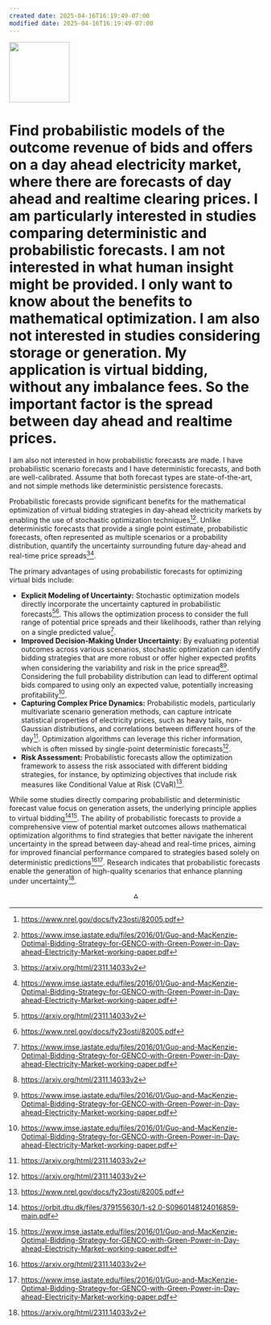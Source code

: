 ```yaml
---
created date: 2025-04-16T16:19:49-07:00
modified date: 2025-04-16T16:19:49-07:00
---
```

<img src="https://r2cdn.perplexity.ai/pplx-full-logo-primary-dark%402x.png" class="logo" width="120"/>

# Find probabilistic models of  the outcome revenue of bids and offers on a day ahead  electricity market, where there are forecasts of day ahead and realtime clearing prices.  I am particularly interested in studies comparing deterministic and probabilistic forecasts.  I am not interested in what human insight might be provided.  I only want to know about the benefits to mathematical optimization.  I am also not interested in studies considering storage or generation.  My application is virtual bidding, without any imbalance fees.  So the  important factor is  the spread between day ahead and realtime prices.

I am also not interested in how probabilistic forecasts are made.  I have probabilistic scenario forecasts and I have deterministic forecasts, and both are well-calibrated.  Assume that both forecast types are state-of-the-art, and not simple methods like deterministic persistence forecasts.

Probabilistic forecasts provide significant benefits for the mathematical optimization of virtual bidding strategies in day-ahead electricity markets by enabling the use of stochastic optimization techniques[^4][^6]. Unlike deterministic forecasts that provide a single point estimate, probabilistic forecasts, often represented as multiple scenarios or a probability distribution, quantify the uncertainty surrounding future day-ahead and real-time price spreads[^2][^6].

The primary advantages of using probabilistic forecasts for optimizing virtual bids include:

* **Explicit Modeling of Uncertainty:** Stochastic optimization models directly incorporate the uncertainty captured in probabilistic forecasts[^2][^4]. This allows the optimization process to consider the full range of potential price spreads and their likelihoods, rather than relying on a single predicted value[^6].
* **Improved Decision-Making Under Uncertainty:** By evaluating potential outcomes across various scenarios, stochastic optimization can identify bidding strategies that are more robust or offer higher expected profits when considering the variability and risk in the price spread[^2][^6]. Considering the full probability distribution can lead to different optimal bids compared to using only an expected value, potentially increasing profitability[^6].
* **Capturing Complex Price Dynamics:** Probabilistic models, particularly multivariate scenario generation methods, can capture intricate statistical properties of electricity prices, such as heavy tails, non-Gaussian distributions, and correlations between different hours of the day[^2]. Optimization algorithms can leverage this richer information, which is often missed by single-point deterministic forecasts[^2].
* **Risk Assessment:** Probabilistic forecasts allow the optimization framework to assess the risk associated with different bidding strategies, for instance, by optimizing objectives that include risk measures like Conditional Value at Risk (CVaR)[^4].

While some studies directly comparing probabilistic and deterministic forecast value focus on generation assets, the underlying principle applies to virtual bidding[^5][^6]. The ability of probabilistic forecasts to provide a comprehensive view of potential market outcomes allows mathematical optimization algorithms to find strategies that better navigate the inherent uncertainty in the spread between day-ahead and real-time prices, aiming for improved financial performance compared to strategies based solely on deterministic predictions[^2][^6]. Research indicates that probabilistic forecasts enable the generation of high-quality scenarios that enhance planning under uncertainty[^2].

<div style="text-align: center">⁂</div>

[^1]: https://dowlinglab.nd.edu/assets/447119/2020_making_money_in_energy_markets.pdf

[^2]: https://arxiv.org/html/2311.14033v2

[^3]: https://papers.ssrn.com/sol3/Delivery.cfm/5192938.pdf?abstractid=5192938\&mirid=1

[^4]: https://www.nrel.gov/docs/fy23osti/82005.pdf

[^5]: https://orbit.dtu.dk/files/379155630/1-s2.0-S0960148124016859-main.pdf

[^6]: https://www.imse.iastate.edu/files/2016/01/Guo-and-MacKenzie-Optimal-Bidding-Strategy-for-GENCO-with-Green-Power-in-Day-ahead-Electricity-Market-working-paper.pdf

[^7]: https://pubsonline.informs.org/doi/10.1287/msom.2021.0555

[^8]: https://orbit.dtu.dk/files/122899287/prob_elmarkets.pdf

[^9]: https://hepg.hks.harvard.edu/publications/virtual-bidding-and-electricity-market-design

[^10]: https://www.sciencedirect.com/science/article/abs/pii/S0040162524006449

[^11]: https://www.sciencedirect.com/science/article/pii/S0960148124016859

[^12]: https://www.raaey.gr/energeia/wp-content/uploads/2021/05/Report-II-ProbabilisticDimensioning-final.pdf

[^13]: https://www.osti.gov/servlets/purl/1782068

[^14]: https://www.sciencedirect.com/science/article/pii/S2589004222020776

[^15]: https://www.mdpi.com/2071-1050/9/11/1990

[^16]: https://www.mdpi.com/2673-4826/2/1/2

[^17]: https://arxiv.org/pdf/2008.08004.pdf

[^18]: https://www.sciencedirect.com/science/article/pii/S0306261923002118

[^19]: https://www.mdpi.com/1996-1073/10/4/450

